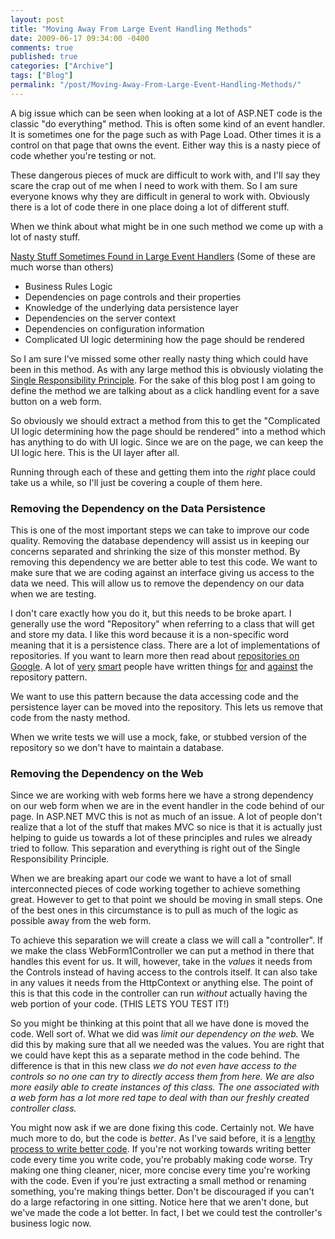 ```yaml
---
layout: post
title: "Moving Away From Large Event Handling Methods"
date: 2009-06-17 09:34:00 -0400
comments: true
published: true
categories: ["Archive"]
tags: ["Blog"]
permalink: "/post/Moving-Away-From-Large-Event-Handling-Methods/"
---
```

<!-- more -->



<p>A big issue which can be seen when looking at a lot of ASP.NET code is the classic "do everything" method. This is often some kind of an event handler. It is sometimes one for the page such as with Page Load. Other times it is a control on that page that owns the event. Either way this is a nasty piece of code whether you're testing or not.</p>
<p>These dangerous pieces of muck are difficult to work with, and I'll say they scare the crap out of me when I need to work with them. So I am sure everyone knows why they are difficult in general to work with. Obviously there is a lot of code there in one place doing a lot of different stuff.</p>
<p>When we think about what might be in one such method we come up with a lot of nasty stuff.</p>
<p><span style="text-decoration: underline;">Nasty Stuff Sometimes Found in Large Event Handlers</span> (Some of these are much worse than others)</p>
<ul>
<li>Business Rules Logic</li>
<li>Dependencies on page controls and their properties</li>
<li>Knowledge of the underlying data persistence layer</li>
<li>Dependencies on the server context</li>
<li>Dependencies on configuration information</li>
<li>Complicated UI logic determining how the page should be rendered</li>
</ul>
<p>So I am sure I've missed some other really nasty thing which could have been in this method. As with any large method this is obviously violating the <a href="http://en.wikipedia.org/wiki/Single_responsibility_principle" target="_blank">Single Responsibility Principle</a>. For the sake of this blog post I am going to define the method we are talking about as a click handling event for a save button on a web form.</p>
<p>So obviously we should extract a method from this to get the "Complicated UI logic determining how the page should be rendered" into a method which has anything to do with UI logic. Since we are on the page, we can keep the UI logic here. This is the UI layer after all.</p>
<p>Running through each of these and getting them into the <em>right</em> place could take us a while, so I'll just be covering a couple of them here.</p>
<h3>Removing the Dependency on the Data Persistence</h3>
<p>This is one of the most important steps we can take to improve our code quality. Removing the database dependency will assist us in keeping our concerns separated and shrinking the size of this monster method. By removing this dependency we are better able to test this code. We want to make sure that we are coding against an interface giving us access to the data we need. This will allow us to remove the dependency on our data when we are testing.</p>
<p>I don't care exactly how you do it, but this needs to be broke apart. I generally use the word "Repository" when referring to a class that will get and store my data. I like this word because it is a non-specific word meaning that it is a persistence class. There are a lot of implementations of repositories. If you want to learn more then read about <a href="http://lmgtfy.com/?q=repository+pattern" target="_blank">repositories on Google</a>. A lot of <a href="http://ayende.com/Blog/Default.aspx" target="_blank">very</a> <a href="http://martinfowler.com/" target="_blank">smart</a> people have written things <a href="http://www.martinfowler.com/eaaCatalog/repository.html" target="_blank">for</a> and <a href="http://ayende.com/Blog/archive/2009/04/17/repository-is-the-new-singleton.aspx" target="_blank">against</a> the repository pattern.</p>
<p>We want to use this pattern because the data accessing code and the persistence layer can be moved into the repository. This lets us remove that code from the nasty method.</p>
<p>When we write tests we will use a mock, fake, or stubbed version of the repository so we don't have to maintain a database.</p>
<h3>Removing the Dependency on the Web</h3>
<p>Since we are working with web forms here we have a strong dependency on our web form when we are in the event handler in the code behind of our page. In ASP.NET MVC this is not as much of an issue. A lot of people don't realize that a lot of the stuff that makes MVC so nice is that it is actually just helping to guide us towards a lot of these principles and rules we already tried to follow. This separation and everything is right out of the Single Responsibility Principle.</p>
<p>When we are breaking apart our code we want to have a lot of small interconnected pieces of code working together to achieve something great. However to get to that point we should be moving in small steps. One of the best ones in this circumstance is to pull as much of the logic as possible away from the web form.</p>
<p>To achieve this separation we will create a class we will call a "controller". If we make the class WebForm1Controller we can put a method in there that handles this event for us. It will, however, take in the <em>values</em> it needs from the Controls instead of having access to the controls itself. It can also take in any values it needs from the HttpContext or anything else. The point of this is that this code in the controller can run <em>without</em> actually having the web portion of your code. (THIS LETS YOU TEST IT!)</p>
<p>So you might be thinking at this point that all we have done is moved the code. Well sort of. What we did was <em>limit our dependency on the web.</em> We did this by making sure that all we needed was the values. You are right that we could have kept this as a separate method in the code behind. The difference is that in this new class <em>we do not even have access to the controls so no one can try to directly access them from here. We are also more easily able to create instances of this class. The one associated with a web form has a lot more red tape to deal with than our freshly created controller class.</em></p>
<p>You might now ask if we are done fixing this code. Certainly not. We have much more to do, but the code is <em>better</em>. As I've said before, it is a <a href="/post/writing-clean-code-is-a-process/" target="_blank">lengthy process to write better code</a>. If you're not working towards writing better code every time you write code, you're probably making code worse. Try making one thing cleaner, nicer, more concise every time you're working with the code. Even if you're just extracting a small method or renaming something, you're making things better. Don't be discouraged if you can't do a large refactoring in one sitting. Notice here that we aren't done, but we've made the code a lot better. In fact, I bet we could test the controller's business logic now.</p>
